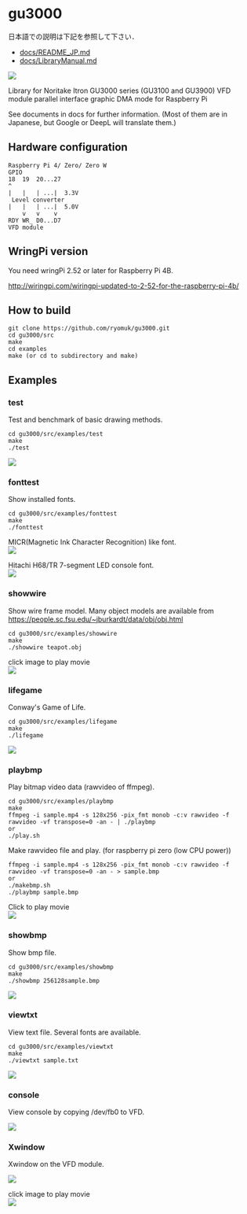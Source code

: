 # gu3000
日本語での説明は下記を参照して下さい．
- [docs/README_JP.md](docs/README_JP.md)
- [docs/LibraryManual.md](docs/LibraryManual.md)

![](images/showbmp.jpg)

Library for Noritake Itron GU3000 series (GU3100 and GU3900) VFD module parallel interface graphic DMA mode for Raspberry Pi

See documents in docs for further information.
(Most of them are in Japanese, but Google or DeepL will translate them.)

## Hardware configuration
```
Raspberry Pi 4/ Zero/ Zero W
GPIO
18  19  20...27
^  
|   |   | ...|  3.3V
 Level converter 
|   |   | ...|  5.0V
    v   v    v
RDY WR_ D0...D7
VFD module
```

## WringPi version
You need wringPi 2.52 or later for Raspberry Pi 4B.

http://wiringpi.com/wiringpi-updated-to-2-52-for-the-raspberry-pi-4b/

## How to build
```
git clone https://github.com/ryomuk/gu3000.git
cd gu3000/src
make
cd examples
make (or cd to subdirectory and make)
```

## Examples
### test
Test and benchmark of basic drawing methods.
```
cd gu3000/src/examples/test
make
./test
```
![](images/test.jpg)

### fonttest
Show installed fonts.
```
cd gu3000/src/examples/fonttest
make
./fonttest
```

MICR(Magnetic Ink Character Recognition) like font.  
![](images/fonttest_MICR.jpg)

Hitachi H68/TR 7-segment LED console font.  
![](images/fonttest_H68TR.jpg)

### showwire
Show wire frame model.
Many object models are available from https://people.sc.fsu.edu/~jburkardt/data/obj/obj.html
```
cd gu3000/src/examples/showwire
make
./showwire teapot.obj
```
click image to play movie  
[![](images/teapot.jpg)](https://www.youtube.com/watch?v=gbkjLUjZCEo "showwire teapot.obj")

### lifegame
Conway's Game of Life.
```
cd gu3000/src/examples/lifegame
make
./lifegame
```
![](images/lifegame.jpg)

### playbmp
Play bitmap video data (rawvideo of ffmpeg).
```
cd gu3000/src/examples/playbmp
make
ffmpeg -i sample.mp4 -s 128x256 -pix_fmt monob -c:v rawvideo -f rawvideo -vf transpose=0 -an - | ./playbmp
or
./play.sh
```
Make rawvideo file and play. (for raspberry pi zero (low CPU power))
```
ffmpeg -i sample.mp4 -s 128x256 -pix_fmt monob -c:v rawvideo -f rawvideo -vf transpose=0 -an - > sample.bmp
or
./makebmp.sh
./playbmp sample.bmp
```

Click to play movie  
[![](images/badapple.jpg)](https://www.youtube.com/watch?v=wEan5ha9sWA "playbmp")

### showbmp
Show bmp file.
```
cd gu3000/src/examples/showbmp
make
./showbmp 256128sample.bmp
```
![](images/showbmp.jpg)

### viewtxt
View text file. Several fonts are available.
```
cd gu3000/src/examples/viewtxt
make
./viewtxt sample.txt
```
![](images/viewtxt.jpg)

### console
View console by copying /dev/fb0 to VFD.

![](images/console.jpg)

### Xwindow
Xwindow on the VFD module.

![](images/xeyes.jpg)

click image to play movie  
[![](images/badapple_onX.jpg)](https://www.youtube.com/watch?v=z8M9jezuZ1E "Bad Apple on Xwindow")

